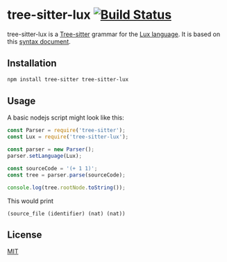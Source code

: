 # tree-sitter-lux [![Build Status](https://dev.azure.com/fabianachammer/tree-sitter-lux/_apis/build/status/fachammer.tree-sitter-lux?branchName=master&label=master)](https://dev.azure.com/fabianachammer/tree-sitter-lux/_build/latest?definitionId=3&branchName=master&label=master)

tree-sitter-lux is a [Tree-sitter](http://tree-sitter.github.io/tree-sitter/) grammar for the [Lux language](https://github.com/LuxLang/lux). It is based on this [syntax document](https://github.com/LuxLang/lux/blob/4049370ec0d0bec578b8fcb83700d020e81386c4/documentation/specification/Syntax.md).

## Installation

```bash
npm install tree-sitter tree-sitter-lux
```

## Usage

A basic nodejs script might look like this:

```javascript
const Parser = require('tree-sitter');
const Lux = require('tree-sitter-lux');

const parser = new Parser();
parser.setLanguage(Lux);

const sourceCode = '(+ 1 1)';
const tree = parser.parse(sourceCode);

console.log(tree.rootNode.toString());
```

This would print

```
(source_file (identifier) (nat) (nat))
```

## License

[MIT](https://choosealicense.com/licenses/mit/)
